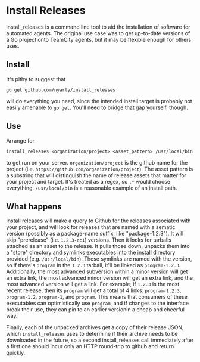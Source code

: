 # Install Releases

install_releases is a command line tool
to aid the installation of software
for automated agents.
The original use case was
to get up-to-date versions of a Go project onto TeamCity agents,
but it may be flexible enough for others uses.

## Install

It's pithy to suggest that

```
go get github.com/nyarly/install_releases
```

will do everything you need,
since the intended install target is probably not easily amenable to `go get`.
You'll need to bridge that gap yourself, though.

## Use

Arrange for

```
install_releases <organization/project> <asset_pattern> /usr/local/bin
```

to get run on your server.
`organization/project` is the github name for the project
(i.e. `https://github.com/organization/project`).
The asset pattern is a substring
that will distinguish the name of release assets that matter
for your project and target.
It's treated as a regex, so `.*` would choose everything.
`/usr/local/bin` is a reasonable example of an install path.

## What happens

Install releases will make a query to Github
for the releases associated with your project,
and will look for releases that are named
with a sematic version
(possibly as a package-name suffix, like "package-1.2.3").
It will skip "prerelease" (i.e. `1.2.3-rc1`) versions.
Then it looks for tarballs attached as an asset to the release.
It pulls those down,
unpacks them into a "store" directory
and symlinks executables into the install directory provided
(e.g. `/usr/local/bin`).
These symlinks are named with the version,
so if there's `program` in the `1.2.3` tarball,
it'll be linked as `program-1.2.3`.
Additionally,
the most advanced subversion within a minor version will get an extra link,
the most advanced minor version will get an extra link,
and the most advanced version will get a link.
For example, if `1.2.3` is the most recent release,
then its `program` will get a total of 4 links:
`program-1.2.3`, `program-1.2`, `program-1`, and `program`.
This means that consumers of these executables can optimistically use `program`,
and if changes to the interface break their use,
they can pin to an earlier versionin a cheap and cheerful way.

Finally, each of the unpacked archives get a copy of their release JSON,
which `install_releases` uses to determine if their archive needs to be downloaded in the future,
so a second install_releases call immediately after a first one
should incur only an HTTP round-trip to github and return quickly.
